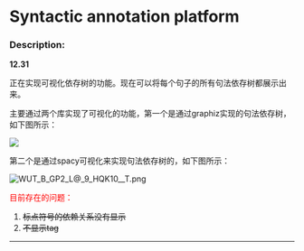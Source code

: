 # Syntactic annotation platform

### Description:



**12.31**

正在实现可视化依存树的功能。现在可以将每个句子的所有句法依存树都展示出来。

主要通过两个库实现了可视化的功能，第一个是通过graphiz实现的句法依存树，如下图所示：

 ![](https://i.bmp.ovh/imgs/2021/12/062f071740888914.png) 

第二个是通过spacy可视化来实现句法依存树的，如下图所示：

  ![WUT_B_GP2_L@_9_HQK10__T.png](https://s2.loli.net/2022/01/02/yCvtYV9XFq1w3P6.png)



 <font color=FF0000>目前存在的问题： </font> 

1. ~~标点符号的依赖关系没有显示~~
2. ~~不显示tag~~

---

